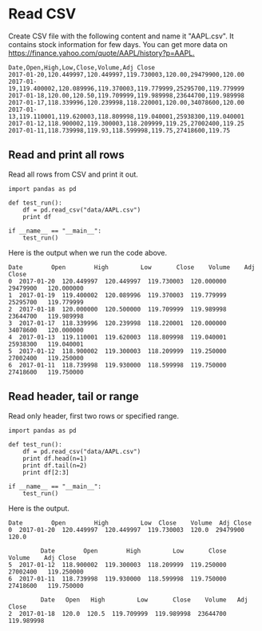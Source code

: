 # Read CSV

Create CSV file with the following content and name it "AAPL.csv". It contains stock information for few days. You can get more data on [https://finance.yahoo.com/quote/AAPL/history?p=AAPL. ](https://finance.yahoo.com/quote/AAPL/history?p=AAPL)

```
Date,Open,High,Low,Close,Volume,Adj Close
2017-01-20,120.449997,120.449997,119.730003,120.00,29479900,120.00
2017-01-19,119.400002,120.089996,119.370003,119.779999,25295700,119.779999
2017-01-18,120.00,120.50,119.709999,119.989998,23644700,119.989998
2017-01-17,118.339996,120.239998,118.220001,120.00,34078600,120.00
2017-01-13,119.110001,119.620003,118.809998,119.040001,25938300,119.040001
2017-01-12,118.900002,119.300003,118.209999,119.25,27002400,119.25
2017-01-11,118.739998,119.93,118.599998,119.75,27418600,119.75
```

## Read and print all rows

Read all rows from CSV and print it out.

```
import pandas as pd

def test_run():
    df = pd.read_csv("data/AAPL.csv")
    print df

if __name__ == "__main__":
    test_run()
```

Here is the output when we run the code above.

```
Date        Open        High         Low       Close    Volume    Adj Close  
0  2017-01-20  120.449997  120.449997  119.730003  120.000000  29479900   120.000000  
1  2017-01-19  119.400002  120.089996  119.370003  119.779999  25295700   119.779999
2  2017-01-18  120.000000  120.500000  119.709999  119.989998  23644700   119.989998 
3  2017-01-17  118.339996  120.239998  118.220001  120.000000  34078600   120.000000
4  2017-01-13  119.110001  119.620003  118.809998  119.040001  25938300   119.040001
5  2017-01-12  118.900002  119.300003  118.209999  119.250000  27002400   119.250000
6  2017-01-11  118.739998  119.930000  118.599998  119.750000  27418600   119.750000
```

## Read header, tail or range

Read only header, first two rows or specified range.

```
import pandas as pd

def test_run():
    df = pd.read_csv("data/AAPL.csv")
    print df.head(n=1)
    print df.tail(n=2)
    print df[2:3]

if __name__ == "__main__":
    test_run()
```

Here is the output.

```
Date        Open        High         Low  Close    Volume  Adj Close
0  2017-01-20  120.449997  120.449997  119.730003  120.0  29479900      120.0

         Date        Open        High         Low       Close    Volume    Adj Close
5  2017-01-12  118.900002  119.300003  118.209999  119.250000  27002400   119.250000
6  2017-01-11  118.739998  119.930000  118.599998  119.750000  27418600   119.750000 

         Date   Open   High         Low       Close    Volume   Adj Close
2  2017-01-18  120.0  120.5  119.709999  119.989998  23644700  119.989998
```




